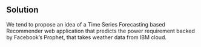 ## Solution
We tend to propose an idea of a Time Series Forecasting based Recommender web application that predicts the power requirement backed by Facebook’s Prophet, that takes weather data from IBM cloud. 
